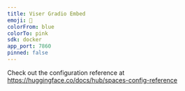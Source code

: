 ```yaml
---
title: Viser Gradio Embed
emoji: 🚀
colorFrom: blue
colorTo: pink
sdk: docker
app_port: 7860
pinned: false
---
```


Check out the configuration reference at https://huggingface.co/docs/hub/spaces-config-reference

